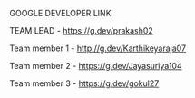 GOOGLE DEVELOPER LINK

TEAM LEAD - https://g.dev/prakash02

Team member 1 - http://g.dev/Karthikeyaraja07

Team member 2 - https://g.dev/Jayasuriya104 

Team member 3 - https://g.dev/gokul27

